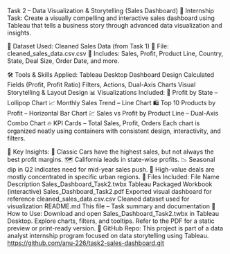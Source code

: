 Task 2 – Data Visualization & Storytelling (Sales Dashboard)
📌 Internship Task:
Create a visually compelling and interactive sales dashboard using Tableau that tells a business story through advanced data visualization and insights.

📂 Dataset Used:
Cleaned Sales Data (from Task 1)
📁 File: cleaned_sales_data.csv.csv
🧾 Includes: Sales, Profit, Product Line, Country, State, Deal Size, Order Date, and more.

🛠 Tools & Skills Applied:
Tableau Desktop
Dashboard Design
Calculated Fields (Profit, Profit Ratio)
Filters, Actions, Dual-Axis Charts
Visual Storytelling & Layout Design
📊 Visualizations Included:
📍 Profit by State – Lollipop Chart
📈 Monthly Sales Trend – Line Chart
🛍 Top 10 Products by Profit – Horizontal Bar Chart
💹 Sales vs Profit by Product Line – Dual-Axis Combo Chart
🔥 KPI Cards – Total Sales, Profit, Orders
Each chart is organized neatly using containers with consistent design, interactivity, and filters.

🎯 Key Insights:
🚗 Classic Cars have the highest sales, but not always the best profit margins.
🗺 California leads in state-wise profits.
📉 Seasonal dip in Q2 indicates need for mid-year sales push.
💼 High-value deals are mostly concentrated in specific urban regions.
📁 Files Included:
File Name	Description
Sales_Dashboard_Task2.twbx	Tableau Packaged Workbook (interactive)
Sales_Dashboard_Task2.pdf	Exported visual dashboard for reference
cleaned_sales_data.csv.csv	Cleaned dataset used for visualization
README.md	This file – Task summary and documentation
📌 How to Use:
Download and open Sales_Dashboard_Task2.twbx in Tableau Desktop.
Explore charts, filters, and tooltips.
Refer to the PDF for a static preview or print-ready version.
📌 GitHub Repo:
This project is part of a data analyst internship program focused on data storytelling using Tableau.
https://github.com/anu-226/task2-sales-dashboard.git
